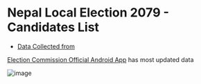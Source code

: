 # Nepal Local Election 2079 - Candidates List

* [Data Collected from](https://github.com/ErKiran/2079-local-election-candidate-list) 


[Election Commission Official Android App](https://play.google.com/store/apps/details?id=com.pcs.election2017&hl=en&gl=US) has most updated data 


![image](https://user-images.githubusercontent.com/8600091/230251272-55e81ba9-bccf-4952-97bf-350ed56c6804.png)

